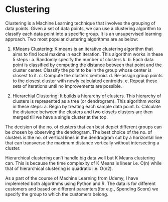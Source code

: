 # Clustering

Clustering is a Machine Learning technique that involves the grouping of data points. Given a set of data points, we can use a clustering algorithm to classify each data point into a specific group. It is an unsupervised learning approach.
Two most popular clustering algorithms are as below:

1. KMeans Clustering: K means is an iterative clustering algorithm that aims to find local maxima in each iteration. This algorithm works in these 5 steps :
  a. Randomly specify the number of clusters k.
  b. Each data point is classified by computing the distance between that point and the cluster center. Classify the point to be in the       group whose center is closest to it.
  c. Compute the clusters centroid.
  d. Re-assign group points to the closest cluster with newly calculated centroids.
  e. Repeat these sets of iterations until no improvements are possible.
  
  2. Hierarchial Clustering: It builds a hierarchy of clusters. This hierarchy of clusters is represented as a tree (or dendrogram). This algorithm works in these steps:
    a. Begin by treating each sample data point.
    b. Calculate the distance between the clusters and two closets clusters are then merged till we have a single cluster at the top.

The decision of the no. of clusters that can best depict different groups can be chosen by observing the dendrogram. The best choice of the no. of clusters is the no. of vertical lines in the dendrogram cut by a horizontal line that can transverse the maximum distance vertically without intersecting a cluster.
  
Hierarchical clustering can’t handle big data well but K Means clustering can. This is because the time complexity of K Means is linear i.e. O(n) while that of hierarchical clustering is quadratic i.e. O(n2).

As a part of the course of Machine Learning from Udemy, I have implemeted both algorithms using Python and R. The data is for different customers and based on different paramters(for e.g., Spending Score) we specify the group to which the customers belong.
